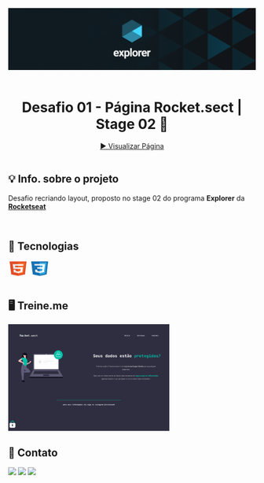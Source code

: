 <div align="center">
  <img alt="Logo Explorer" title="Explorer" src="./readme/Capa-Explorer.png">
</div>
<br>
<h1 align="center"> 
	 Desafio 01 - Página Rocket.sect | Stage 02 🚀 
</h1>

<div align="center">
  <a href="https://https://davif91.github.io/Stage02.Desafio1.Recriando-Layout-Pagina-Rocket.sect//" targert="_blank"> ▶️ Visualizar Página </a>
</div>
</br>

<h2 align=left> 💡​ Info. sobre o projeto </h2>

<p> Desafio recriando layout, proposto no stage 02 do programa <strong>Explorer</strong> da <a href="https://www.rocketseat.com.br/"> <strong>Rocketseat</strong></a><p>
</br>

<h2 align=left> 🧰​ Tecnologias</h2>

<div align=left>
  <img align="center" alt="HTML" title="HTML 5" height="30" width="40" src="https://raw.githubusercontent.com/devicons/devicon/master/icons/html5/html5-original.svg">
  <img align="center" alt="CSS" title="css 3" height="30" width="40" src="https://raw.githubusercontent.com/devicons/devicon/master/icons/css3/css3-original.svg">
  </div>

</br>

<h2>🖥️​ Treine.me </h2>
<img alt="preview" title="Treine.me" src="./readme/preview.png" width="65%">

</br>

<h2>​📧​​ Contato </h2>
<div>
 <a href="https://discordapp.com/users/Davi Ferreira#3299" target="_blank"><img src="https://img.shields.io/badge/Discord-7289DA?style=for-the-badge&logo=discord&logoColor=white" target="_blank"></a> 
  <a href = "mailto:daviferreiraaew@gmail.com"><img src="https://img.shields.io/badge/Gmail-D14836?style=for-the-badge&logo=gmail&logoColor=white" target="_blank"></a>
  <a href="https://www.linkedin.com/in/davi-ferreira-42912624" target="_blank"><img src="https://img.shields.io/badge/-LinkedIn-%230077B5?style=for-the-badge&logo=linkedin&logoColor=white" target="_blank"></a> 
 </div>
